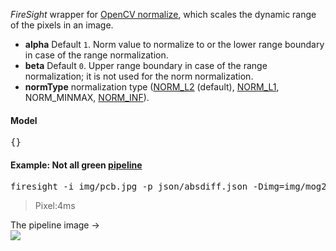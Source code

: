 _FireSight_ wrapper for [OpenCV normalize](http://docs.opencv.org/modules/core/doc/operations_on_arrays.html#normalize), which scales the dynamic range of the pixels in an image.

* **alpha** Default `1`. Norm value to normalize to or the lower range boundary in case of the range normalization.
* **beta** Default `0`. Upper range boundary in case of the range normalization; it is not used for the norm normalization.
* **normType** normalization type ([NORM_L2](http://mathworld.wolfram.com/L2-Norm.html) (default), [NORM_L1](http://mathworld.wolfram.com/L1-Norm.html), NORM_MINMAX, [NORM_INF](http://mathworld.wolfram.com/L-Infinity-Norm.html)).

#### Model
<pre>{}</pre>

#### Example: Not all green [pipeline](https://github.com/firepick1/FireSight/blob/master/json/absdiff.json)
<pre>firesight -i img/pcb.jpg -p json/absdiff.json -Dimg=img/mog2.jpg -o target/absdiff.png</pre>
> Pixel:4ms

The pipeline image &rarr; <br>
<img src="https://github.com/firepick1/FireSight/blob/master/img/pcb.jpg?raw=true">
